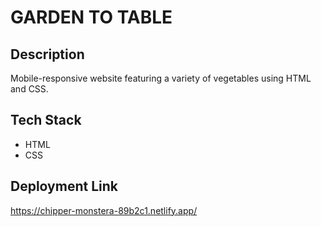 # GARDEN TO TABLE

## Description
Mobile-responsive website featuring a variety of vegetables using HTML and CSS.

## Tech Stack
- HTML
- CSS

## Deployment Link
https://chipper-monstera-89b2c1.netlify.app/
